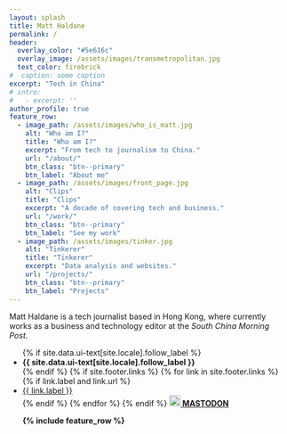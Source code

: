 ```yaml
---
layout: splash
title: Matt Haldane
permalink: /
header:
  overlay_color: "#5e616c"
  overlay_image: /assets/images/transmetropolitan.jpg
  text_color: firebrick
#  caption: some caption
excerpt: "Tech in China"
# intro: 
#   - excerpt: ''
author_profile: true
feature_row:
  - image_path: /assets/images/who_is_matt.jpg
    alt: "Who am I?"
    title: "Who am I?"
    excerpt: "From tech to journalism to China."
    url: "/about/"
    btn_class: "btn--primary"
    btn_label: "About me"
  - image_path: /assets/images/front_page.jpg
    alt: "Clips"
    title: "Clips"
    excerpt: "A decade of covering tech and business."
    url: "/work/"
    btn_class: "btn--primary"
    btn_label: "See my work"
  - image_path: /assets/images/tinker.jpg
    alt: "Tinkerer"
    title: "Tinkerer"
    excerpt: "Data analysis and websites."
    url: "/projects/"
    btn_class: "btn--primary"
    btn_label: "Projects"
---
```


Matt Haldane is a tech journalist based in Hong Kong, where currently works as a business and technology editor at the *South China Morning Post*.

<div class="text-center text-small page__footer-follow"> <ul class="social-icons"> {% if site.data.ui-text[site.locale].follow_label %} <li><strong>{{ site.data.ui-text[site.locale].follow_label }}</strong></li> {% endif %} {% if site.footer.links %} {% for link in site.footer.links %} {% if link.label and link.url %} <li><a href="{{ link.url }}" rel="nofollow noopener noreferrer"><i class="{{ link.icon | default: 'fas fa-link' }}" aria-hidden="true" style="{{link.style}}"></i> {{ link.label }}</a></li> {% endif %} {% endfor %} {% endif %} <strong><a rel="me" href="https://www.mastodon.social/@mdhaldane"><img src="/assets/images/mastodon.ico" style="width:20px"> MASTODON</a>

{% include feature_row %}
